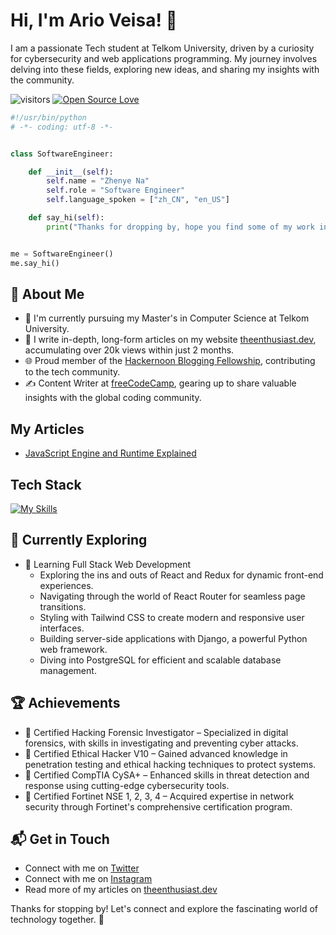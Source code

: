 # Hi, I'm Ario Veisa! 👋

I am a passionate Tech student at Telkom University, driven by a curiosity for cybersecurity and web applications programming. My journey involves delving into these fields, exploring new ideas, and sharing my insights with the community.


![visitors](https://visitor-badge.laobi.icu/badge?page_id=zhenye-na.zhenye-na)
[![Open Source Love](https://badges.frapsoft.com/os/v1/open-source.svg?v=102)](https://github.com/ellerbrock/open-source-badge/)

```python
#!/usr/bin/python
# -*- coding: utf-8 -*-


class SoftwareEngineer:

    def __init__(self):
        self.name = "Zhenye Na"
        self.role = "Software Engineer"
        self.language_spoken = ["zh_CN", "en_US"]

    def say_hi(self):
        print("Thanks for dropping by, hope you find some of my work interesting.")


me = SoftwareEngineer()
me.say_hi()
```


## 🚀 About Me

- 🔭 I'm currently pursuing my Master's in Computer Science at Telkom University.
- 📝 I write in-depth, long-form articles on my website [theenthusiast.dev](https://theenthusiast.dev), accumulating over 20k views within just 2 months.
- 🌐 Proud member of the [Hackernoon Blogging Fellowship](https://hackernoon.com/), contributing to the tech community.
- ✍️ Content Writer at [freeCodeCamp](https://www.freecodecamp.org/), gearing up to share valuable insights with the global coding community.

## My Articles
- [JavaScript Engine and Runtime Explained](https://www.freecodecamp.org/news/javascript-engine-and-runtime-explained/)

## Tech Stack
[![My Skills](https://skillicons.dev/icons?i=js,html,css,wasm,aws,gcp,azure,react,vue,flutter,java,kotlin,nodejs,figma)](https://skillicons.dev)

## 🌱 Currently Exploring

- 🚀 Learning Full Stack Web Development
  - Exploring the ins and outs of React and Redux for dynamic front-end experiences.
  - Navigating through the world of React Router for seamless page transitions.
  - Styling with Tailwind CSS to create modern and responsive user interfaces.
  - Building server-side applications with Django, a powerful Python web framework.
  - Diving into PostgreSQL for efficient and scalable database management.

## 🏆 Achievements

- 🌟 Certified Hacking Forensic Investigator – Specialized in digital forensics, with skills in investigating and preventing cyber attacks.
- 🌟 Certified Ethical Hacker V10 – Gained advanced knowledge in penetration testing and ethical hacking techniques to protect systems.
- 🌟 Certified CompTIA CySA+ – Enhanced skills in threat detection and response using cutting-edge cybersecurity tools.
- 🌟 Certified Fortinet NSE 1, 2, 3, 4 – Acquired expertise in network security through Fortinet's comprehensive certification program.


## 📬 Get in Touch

- Connect with me on [Twitter](https://twitter.com/arioveisa)
- Connect with me on [Instagram](https://instagram.com/arioveisa)
- Read more of my articles on [theenthusiast.dev](https://theenthusiast.dev)

Thanks for stopping by! Let's connect and explore the fascinating world of technology together. 🚀
